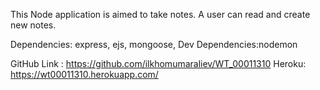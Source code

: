 This Node application is aimed to take notes. A user can read and create new notes.

Dependencies: express, ejs, mongoose,
Dev Dependencies:nodemon

GitHub Link : https://github.com/ilkhomumaraliev/WT_00011310
Heroku: https://wt00011310.herokuapp.com/
